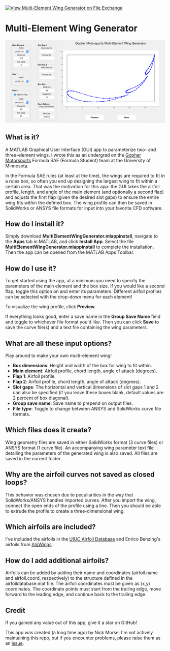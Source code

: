 [![View Multi-Element Wing Generator on File Exchange](https://www.mathworks.com/matlabcentral/images/matlab-file-exchange.svg)](https://www.mathworks.com/matlabcentral/fileexchange/177589-multi-element-wing-generator)

# Multi-Element Wing Generator


![gui_image](/MultiElementWingGenerator_resources/screenshot.png)


## What is it?

A MATLAB Graphical User Interface (GUI) app to parameterize two- and three-element wings. I wrote this as an undergrad on the [Gopher Motorsports](https://gophermotorsports.com/) Formula SAE (Formula Student) team at the University of Minnesota.

In the Formula SAE rules (at least at the time), the wings are required to fit in a rules box, so often you end up designing the largest wing to fit within a certain area. That was the motivation for this app: the GUI takes the airfoil profile, length, and angle of the main element (and optionally a second flap) and adjusts the first flap (given the desired slot gaps) to ensure the entire wing fits within the defined box. The wing profile can then be saved in SolidWorks or ANSYS file formats for input into your favorite CFD software.


## How do I install it?

Simply download **MultiElementWingGenerator.mlappinstall**, navigate to the **Apps** tab in MATLAB, and click **Install App**. Select the file **MultiElementWingGenerator.mlappinstall** to complete the installation. Then the app can be opened from the MATLAB Apps Toolbar.


## How do I use it?

To get started using the app, at a minimum you need to specify the parameters of the main element and the box size. If you would like a second flap, toggle this option on and enter its parameters. Different airfoil profiles can be selected with the drop-down menu for each element!

To visualize the wing profile, click **Preview**.

If everything looks good, enter a save name in the **Group Save Name** field and toggle to whichever file format you'd like. Then you can click **Save** to save the curve file(s) and a text file containing the wing parameters.


## What are all these input options?

Play around to make your own multi-element wing!

* **Box dimensions**: Height and width of the box for wing to fit within.
* **Main element**: Airfoil profile, chord length, angle of attack (degrees).
* **Flap 1**: Airfoil profile.
* **Flap 2**: Airfoil profile, chord length, angle of attack (degrees).
* **Slot gaps**: The horizontal and vertical dimensions of slot gaps 1 and 2 can also be specified (if you leave these boxes blank, default values are 2 percent of box diagonal).
* **Group save name**: Save name to prepend on output files.
* **File type**: Toggle to change between ANSYS and SolidWorks curve file formats.


## Which files does it create?

Wing geometry files are saved in either SolidWorks format (3 curve files) or ANSYS format (1 curve file). An accompanying wing parameter text file detailing the parameters of the generated wing is also saved. All files are saved in the current folder.


## Why are the airfoil curves not saved as closed loops?

This behavior was chosen due to peculiarities in the way that SolidWorks/ANSYS handles imported curves. After you import the wing, connect the open ends of the profile using a line. Then you should be able to extrude the profile to create a three-dimensional wing.


## Which airfoils are included?

I've included the airfoils in the [UIUC Airfoil Database](https://m-selig.ae.illinois.edu/ads/coord_database.html) and Enrico Benzing's airfoils from [Ali/Wings](http://www.benzing.it/enrico.profili.htm).


## How do I add additional airfoils?

Airfoils can be added by adding their name and coordinates (airfoil.name and airfoil.coord, respectively) to the structure defined in the airfoildatabase.mat file. The airfoil coordinates must be given as (x,y) coordinates. The coordinate points must start from the trailing edge, move forward to the leading edge, and continue back to the trailing edge.


## Credit

If you gained any value out of this app, give it a star on GitHub!

This app was created (a long time ago) by Nick Morse. I'm not actively maintaining this repo, but if you encounter problems, please raise them as an [issue](https://github.com/morse129/MultiElementWingGenerator/issues).
